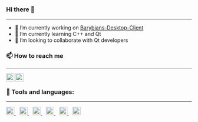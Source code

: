 ### Hi there 👋
---------------
- 🔭 I’m currently working on [Barybians-Desktop-Client](https://github.com/alexeipolovin/Barybians-Desktop-Client)
- 🌱 I’m currently learning C++ and Qt
- 👯 I’m looking to collaborate with Qt developers
### 📫 How to reach me
--------------------
[<img align="left" display="inline-block" width="22px" alt="vkontakte" src="https://image.flaticon.com/icons/svg/145/145813.svg">](https://vk.com/alexeipolovin)

[<img align="left" display="inline-block" width="22px" alt="gmail" src="https://image.flaticon.com/icons/svg/888/888853.svg">](mailto:alexeipolovin@gmail.com)

<br>

### 🔭 Tools and languages:
---------------
<a href="https://isocpp.org/" align="left" display="inline-block" style="margin-right:10px">
<img width="22px" alt="kotlin" src="https://isocpp.org/assets/images/cpp_logo.png">
</a>
<a href="https://isocpp.org/" align="left" display="inline-block" style="margin-right:10px">
<img width="22px" alt="kotlin" src="https://camo.githubusercontent.com/908015659591583aa755c8c74babdc19f5151336/68747470733a2f2f747365332e6d6d2e62696e672e6e65742f74683f69643d4f49502e7276756a594b4f546d2d2d5654334b545a775633786748614861267069643d417069">
</a>
<a href="https://www.qt.io/" align="left" display="inline-block" style="margin-right:10px">
<img width="22px" alt="kotlin" src="https://www.qt.io/hubfs/_website/QtV2/logo_QC.png">
</a>
<a href="https://www.python.org/" align="left" display="inline-block" style="margin-right:10px">
<img width="22px" alt="kotlin" src="https://cdn3.iconfinder.com/data/icons/logos-and-brands-adobe/512/267_Python-512.png">
</a>
<a href="https://git-scm.com/" align="left" display="inline-block" style="margin-right:10px">
<img width="22px" alt="git" src="https://cdn.iconscout.com/icon/free/png-512/git-225996.png">
</a>
<a href="https://www.github.com/" align="left" display="inline-block" style="margin-right:10px">
<img width="22px" alt="github" src="https://cdn.iconscout.com/icon/free/png-256/github-153-675523.png">
</a>
